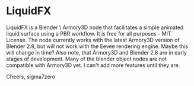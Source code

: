# LiquidFX
LiquidFX is a Blender \ Armory3D node that facilitates a simple animated liquid surface using a PBR workflow.
It is free for all purposes - MIT License. The node currently works with the latest Armory3D version of Blender 2.8, but will not work with the Eevee rendering engine. Maybe this will change in time? Also note, that Armory3D and Blender 2.8 are in early stages of development. Many of the blender object nodes are not compatible with Armory3D yet. I can't add more features until they are.

Cheers,
 sigma7zero

